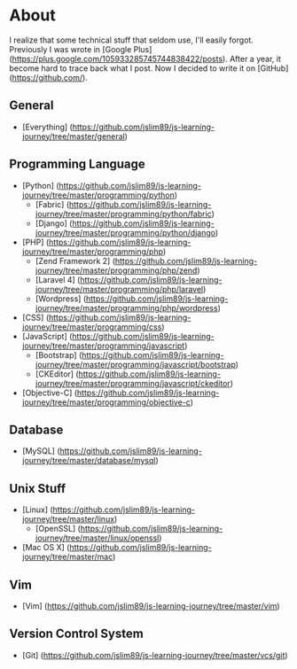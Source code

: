 # About
I realize that some technical stuff that seldom use, I'll easily forgot. Previously I was wrote in [Google Plus] (https://plus.google.com/105933285745744838422/posts). After a year, it become hard to trace back what I post. Now I decided to write it on [GitHub] (https://github.com/).

## General
* [Everything] (https://github.com/jslim89/js-learning-journey/tree/master/general)

## Programming Language
* [Python] (https://github.com/jslim89/js-learning-journey/tree/master/programming/python)
    - [Fabric] (https://github.com/jslim89/js-learning-journey/tree/master/programming/python/fabric)
    - [Django] (https://github.com/jslim89/js-learning-journey/tree/master/programming/python/django)
* [PHP] (https://github.com/jslim89/js-learning-journey/tree/master/programming/php)
    - [Zend Framework 2] (https://github.com/jslim89/js-learning-journey/tree/master/programming/php/zend)
    - [Laravel 4] (https://github.com/jslim89/js-learning-journey/tree/master/programming/php/laravel)
    - [Wordpress] (https://github.com/jslim89/js-learning-journey/tree/master/programming/php/wordpress)
* [CSS] (https://github.com/jslim89/js-learning-journey/tree/master/programming/css)
* [JavaScript] (https://github.com/jslim89/js-learning-journey/tree/master/programming/javascript)
    - [Bootstrap] (https://github.com/jslim89/js-learning-journey/tree/master/programming/javascript/bootstrap)
    - [CKEditor] (https://github.com/jslim89/js-learning-journey/tree/master/programming/javascript/ckeditor)
* [Objective-C] (https://github.com/jslim89/js-learning-journey/tree/master/programming/objective-c)

## Database
* [MySQL] (https://github.com/jslim89/js-learning-journey/tree/master/database/mysql)

## Unix Stuff
* [Linux] (https://github.com/jslim89/js-learning-journey/tree/master/linux)
    - [OpenSSL] (https://github.com/jslim89/js-learning-journey/tree/master/linux/openssl)
* [Mac OS X] (https://github.com/jslim89/js-learning-journey/tree/master/mac)

## Vim
* [Vim] (https://github.com/jslim89/js-learning-journey/tree/master/vim)

## Version Control System
* [Git] (https://github.com/jslim89/js-learning-journey/tree/master/vcs/git)
